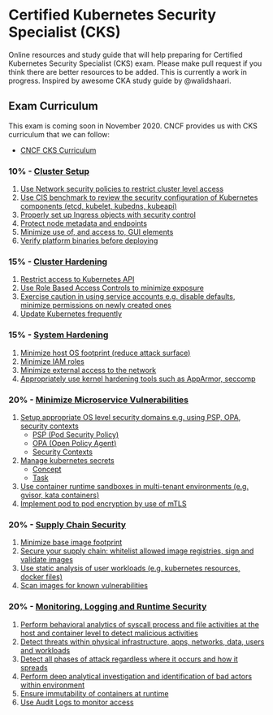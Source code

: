 # Certified Kubernetes Security Specialist (CKS)
Online resources and study guide that will help preparing for Certified Kubernetes Security Specialist (CKS) exam. Please make pull request if you think there are better resources to be added. This is currently a work in progress. Inspired by awesome CKA study guide by @walidshaari.

## Exam Curriculum
This exam is coming soon in November 2020. CNCF provides us with CKS curriculum that we can follow:
* [CNCF CKS Curriculum](https://github.com/cncf/curriculum/blob/master/CKS_Curriculum_%20v1.19%20Coming%20Soon%20November%202020.pdf)

### 10% - [Cluster Setup]()
1. [Use Network security policies to restrict cluster level access]()
2. [Use CIS benchmark to review the security configuration of Kubernetes components (etcd, kubelet, kubedns, kubeapi)](https://cloud.google.com/kubernetes-engine/docs/concepts/cis-benchmarks)
3. [Properly set up Ingress objects with security control]()
4. [Protect node metadata and endpoints]()
5. [Minimize use of, and access to, GUI elements]()
6. [Verify platform binaries before deploying]()

### 15% - [Cluster Hardening]()
1. [Restrict access to Kubernetes API]()
2. [Use Role Based Access Controls to minimize exposure](https://kubernetes.io/docs/reference/access-authn-authz/rbac/)
3. [Exercise caution in using service accounts e.g. disable defaults, minimize permissions on newly created ones]()
4. [Update Kubernetes frequently]()

### 15% - [System Hardening]()
1. [Minimize host OS footprint (reduce attack surface)]()
2. [Minimize IAM roles]()
3. [Minimize external access to the network]()
4. [Appropriately use kernel hardening tools such as AppArmor, seccomp]()

### 20% - [Minimize Microservice Vulnerabilities]()
1. [Setup appropriate OS level security domains e.g. using PSP, OPA, security contexts]()
   * [PSP (Pod Security Policy)](https://kubernetes.io/docs/concepts/policy/pod-security-policy/)
   * [OPA (Open Policy Agent)]()
   * [Security Contexts](https://kubernetes.io/docs/tasks/configure-pod-container/security-context/)
2. [Manage kubernetes secrets]()
   * [Concept](https://kubernetes.io/docs/concepts/configuration/secret/)
   * [Task](https://kubernetes.io/docs/tasks/inject-data-application/distribute-credentials-secure/)
3. [Use container runtime sandboxes in multi-tenant environments (e.g. gvisor, kata containers)]()
4. [Implement pod to pod encryption by use of mTLS]()

### 20% - [Supply Chain Security]()
1. [Minimize base image footprint]()
2. [Secure your supply chain: whitelist allowed image registries, sign and validate images]()
3. [Use static analysis of user workloads (e.g. kubernetes resources, docker files)]()
4. [Scan images for known vulnerabilities]()

### 20% - [Monitoring, Logging and Runtime Security]()
1. [Perform behavioral analytics of syscall process and file activities at the host and container level to detect malicious activities]()
2. [Detect threats within physical infrastructure, apps, networks, data, users and workloads]()
3. [Detect all phases of attack regardless where it occurs and how it spreads]()
4. [Perform deep analytical investigation and identification of bad actors within environment]()
5. [Ensure immutability of containers at runtime]()
6. [Use Audit Logs to monitor access]()
